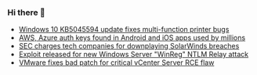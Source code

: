 ### Hi there 👋

<!--START_SECTION:feed-->
* [Windows 10 KB5045594 update fixes multi-function printer bugs](https://www.bleepingcomputer.com/news/microsoft/windows-10-kb5045594-update-fixes-multi-function-printer-bugs/)
* [AWS, Azure auth keys found in Android and iOS apps used by millions](https://www.bleepingcomputer.com/news/security/aws-azure-auth-keys-found-in-android-and-ios-apps-used-by-millions/)
* [SEC charges tech companies for downplaying SolarWinds breaches](https://www.bleepingcomputer.com/news/security/sec-charges-tech-companies-for-downplaying-solarwinds-breaches/)
* [Exploit released for new Windows Server "WinReg" NTLM Relay attack](https://www.bleepingcomputer.com/news/security/exploit-released-for-new-windows-server-winreg-ntlm-relay-attack/)
* [VMware fixes bad patch for critical vCenter Server RCE flaw](https://www.bleepingcomputer.com/news/security/vmware-fixes-bad-patch-for-critical-vcenter-server-rce-flaw/)
<!--END_SECTION:feed-->

<!--
**frankenk/frankenk** is a ✨ _special_ ✨ repository because its `README.md` (this file) appears on your GitHub profile.

Here are some ideas to get you started:

- 🔭 I’m currently working on ...
- 🌱 I’m currently learning ...
- 👯 I’m looking to collaborate on ...
- 🤔 I’m looking for help with ...
- 💬 Ask me about ...
- 📫 How to reach me: ...
- 😄 Pronouns: ...
- ⚡ Fun fact: ...
-->



